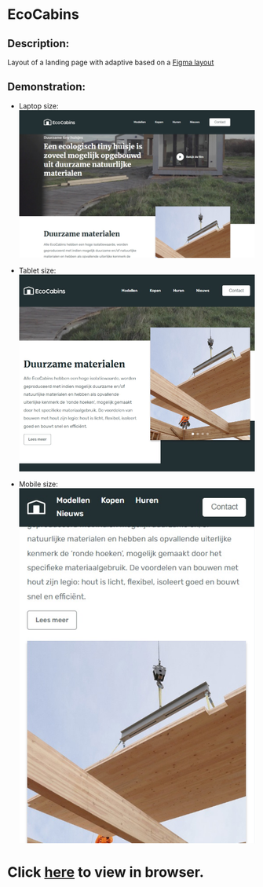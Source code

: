 # EcoCabins

## Description:

Layout of a landing page with adaptive based on a [Figma layout](https://www.figma.com/community/file/1018095179760337641/ecocabins-landingspage)

## Demonstration:

- Laptop size:
  ![Laptop size](/img/readme/laptop.jpg "Laptop size")

- Tablet size:
  ![Tablet size](/img/readme/tablet.jpg "Tablet size")

- Mobile size:
  ![Mobile size](/img/readme/mobile-l.jpg "Mobile size")

# Click [here](https://ecocabins-landing.surge.sh/) to view in browser.

